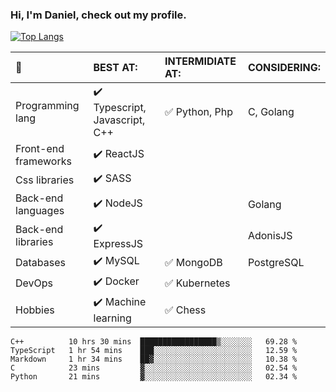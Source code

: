 ### Hi, I'm Daniel, check out my profile.
[![Top Langs](https://github-readme-stats.vercel.app/api/top-langs/?username=DanielRomeo&layout=compact)](https://github.com/anuraghazra/github-readme-stats)


:large_blue_circle: | BEST AT: | INTERMIDIATE AT: | CONSIDERING:
:------------ | :-------------| :-------------| :-------------
Programming lang | :heavy_check_mark: Typescript, Javascript, C++ | :white_check_mark: Python, Php | C, Golang
Front-end frameworks| :heavy_check_mark: ReactJS |  |
Css libraries | :heavy_check_mark:  SASS | |
Back-end languages| :heavy_check_mark: NodeJS | | Golang
Back-end libraries |:heavy_check_mark: ExpressJS| | AdonisJS
Databases | :heavy_check_mark: MySQL |  :white_check_mark: MongoDB | PostgreSQL
DevOps | :heavy_check_mark: Docker | :white_check_mark: Kubernetes
Hobbies | :heavy_check_mark: Machine learning | :white_check_mark: Chess

<!--START_SECTION:waka-->
```text
C++          10 hrs 30 mins  █████████████████▒░░░░░░░   69.28 % 
TypeScript   1 hr 54 mins    ███░░░░░░░░░░░░░░░░░░░░░░   12.59 % 
Markdown     1 hr 34 mins    ██▓░░░░░░░░░░░░░░░░░░░░░░   10.38 % 
C            23 mins         ▓░░░░░░░░░░░░░░░░░░░░░░░░   02.54 % 
Python       21 mins         ▓░░░░░░░░░░░░░░░░░░░░░░░░   02.34 % 
```
<!--END_SECTION:waka-->
